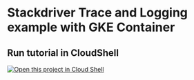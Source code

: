 # Stackdriver Trace and Logging example with GKE Container


## Run tutorial in CloudShell

[![Open this project in Cloud Shell](http://gstatic.com/cloudssh/images/open-btn.png)](https://console.cloud.google.com/cloudshell/open?git_repo=https://github.com/samuraitaiga/sd-demo.git&page=editor&tutorial=tutorial.md)
